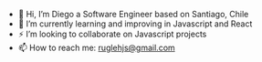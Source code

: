 - 👋 Hi, I’m Diego a Software Engineer based on Santiago, Chile
- 🌱 I’m currently learning and improving in Javascript and React
- ⚡️ I’m looking to collaborate on Javascript projects
- 📫 How to reach me: ruglehjs@gmail.com

<!---
Ruglehjs/Ruglehjs is a ✨ special ✨ repository because its `README.md` (this file) appears on your GitHub profile.
You can click the Preview link to take a look at your changes.
--->
